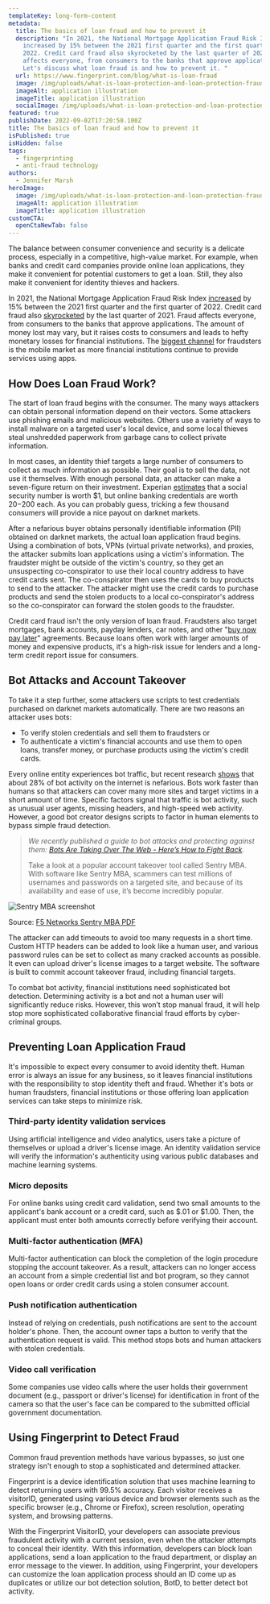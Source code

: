 ```yaml
---
templateKey: long-form-content
metadata:
  title: The basics of loan fraud and how to prevent it
  description: "In 2021, the National Mortgage Application Fraud Risk Index
    increased by 15% between the 2021 first quarter and the first quarter of
    2022. Credit card fraud also skyrocketed by the last quarter of 2021. Fraud
    affects everyone, from consumers to the banks that approve applications.
    Let's discuss what loan fraud is and how to prevent it. "
  url: https://www.fingerprint.com/blog/what-is-loan-fraud
  image: /img/uploads/what-is-loan-protection-and-loan-protection-fraud_.png
  imageAlt: application illustration
  imageTitle: application illustration
  socialImage: /img/uploads/what-is-loan-protection-and-loan-protection-fraud_.png
featured: true
publishDate: 2022-09-02T17:20:50.100Z
title: The basics of loan fraud and how to prevent it
isPublished: true
isHidden: false
tags:
  - fingerprinting
  - anti-fraud technology
authors:
  - Jennifer Marsh
heroImage:
  image: /img/uploads/what-is-loan-protection-and-loan-protection-fraud_.png
  imageAlt: application illustration
  imageTitle: application illustration
customCTA:
  openCtaNewTab: false
---
```

The balance between consumer convenience and security is a delicate process, especially in a competitive, high-value market. For example, when banks and credit card companies provide online loan applications, they make it convenient for potential customers to get a loan. Still, they also make it convenient for identity thieves and hackers. 

In 2021, the National Mortgage Application Fraud Risk Index [increased](https://magazine.realtor/daily-news/2022/05/17/where-mortgage-fraud-is-highest) by 15% between the 2021 first quarter and the first quarter of 2022. Credit card fraud also [skyrocketed](https://www.experianplc.com/media/latest-news/2022/affluent-households-targeted-by-credit-card-fraudsters/) by the last quarter of 2021. Fraud affects everyone, from consumers to the banks that approve applications. The amount of money lost may vary, but it raises costs to consumers and leads to hefty monetary losses for financial institutions. The [biggest channel](https://risk.lexisnexis.com/about-us/press-room/press-release/20220106-annual-true-cost-of-fraud-study#:~:text=The%20cost%20of%20fraud%20for,2019%20and%20%243.64%20in%202020.) for fraudsters is the mobile market as more financial institutions continue to provide services using apps.

## How Does Loan Fraud Work?

The start of loan fraud begins with the consumer. The many ways attackers can obtain personal information depend on their vectors. Some attackers use phishing emails and malicious websites. Others use a variety of ways to install malware on a targeted user's local device, and some local thieves steal unshredded paperwork from garbage cans to collect private information.

In most cases, an identity thief targets a large number of consumers to collect as much information as possible. Their goal is to sell the data, not use it themselves. With enough personal data, an attacker can make a seven-figure return on their investment. Experian [estimates](https://www.experian.com/blogs/ask-experian/heres-how-much-your-personal-information-is-selling-for-on-the-dark-web/) that a social security number is worth $1, but online banking credentials are worth $20-$200 each. As you can probably guess, tricking a few thousand consumers will provide a nice payout on darknet markets.

After a nefarious buyer obtains personally identifiable information (PII) obtained on darknet markets, the actual loan application fraud begins. Using a combination of bots, VPNs (virtual private networks), and proxies, the attacker submits loan applications using a victim's information. The fraudster might be outside of the victim's country, so they get an unsuspecting co-conspirator to use their local country address to have credit cards sent. The co-conspirator then uses the cards to buy products to send to the attacker. The attacker might use the credit cards to purchase products and send the stolen products to a local co-conspirator's address so the co-conspirator can forward the stolen goods to the fraudster. 

Credit card fraud isn't the only version of loan fraud. Fraudsters also target mortgages, bank accounts, payday lenders, car notes, and other "[buy now pay later](https://fingerprint.com/blog/buy-now-pay-later-bnpl/)" agreements. Because loans often work with larger amounts of money and expensive products, it's a high-risk issue for lenders and a long-term credit report issue for consumers.

## Bot Attacks and Account Takeover

To take it a step further, some attackers use scripts to test credentials purchased on darknet markets automatically. There are two reasons an attacker uses bots: 

* To verify stolen credentials and sell them to fraudsters or 
* To authenticate a victim's financial accounts and use them to open loans, transfer money, or purchase products using the victim's credit cards.

Every online entity experiences bot traffic, but recent research [shows](https://www.imperva.com/resources/resource-library/reports/bad-bot-report/) that about 28% of bot activity on the internet is nefarious. Bots work faster than humans so that attackers can cover many more sites and target victims in a short amount of time. Specific factors signal that traffic is bot activity, such as unusual user agents, missing headers, and high-speed web activity. However, a good bot creator designs scripts to factor in human elements to bypass simple fraud detection.

> *We recently published a guide to bot attacks and protecting against them: [Bots Are Taking Over The Web - Here’s How to Fight Back](https://fingerprint.com/blog/what-are-bots-how-to-detect-bots/).* 
>
> Take a look at a popular account takeover tool called Sentry MBA. With software like Sentry MBA, scammers can test millions of usernames and passwords on a targeted site, and because of its availability and ease of use, it’s become incredibly popular.

![Sentry MBA screenshot](/img/uploads/screen-shot-2022-09-02-at-10.21.56-am.png "Sentry MBA screenshot")

Source: [F5 Networks Sentry MBA PDF](https://www.f5.com/solutions/sentry-mba)

The attacker can add timeouts to avoid too many requests in a short time. Custom HTTP headers can be added to look like a human user, and various password rules can be set to collect as many cracked accounts as possible. It even can upload driver's license images to a target website. The software is built to commit account takeover fraud, including financial targets.

To combat bot activity, financial institutions need sophisticated bot detection. Determining activity is a bot and not a human user will significantly reduce risks. However, this won’t stop manual fraud, it will help stop more sophisticated collaborative financial fraud efforts by cyber-criminal groups.

## Preventing Loan Application Fraud

It's impossible to expect every consumer to avoid identity theft. Human error is always an issue for any business, so it leaves financial institutions with the responsibility to stop identity theft and fraud. Whether it's bots or human fraudsters, financial institutions or those offering loan application services can take steps to minimize risk.

### Third-party identity validation services 

Using artificial intelligence and video analytics, users take a picture of themselves or upload a driver's license image. An identity validation service will verify the information's authenticity using various public databases and machine learning systems.

### Micro deposits 

For online banks using credit card validation, send two small amounts to the applicant's bank account or a credit card, such as $.01 or $1.00. Then, the applicant must enter both amounts correctly before verifying their account.

### Multi-factor authentication (MFA) 

Multi-factor authentication can block the completion of the login procedure stopping the account takeover. As a result, attackers can no longer access an account from a simple credential list and bot program, so they cannot open loans or order credit cards using a stolen consumer account.

### Push notification authentication 

Instead of relying on credentials, push notifications are sent to the account holder's phone. Then, the account owner taps a button to verify that the authentication request is valid. This method stops bots and human attackers with stolen credentials.

### Video call verification 

Some companies use video calls where the user holds their government document (e.g., passport or driver's license) for identification in front of the camera so that the user's face can be compared to the submitted official government documentation.

## Using Fingerprint to Detect Fraud

Common fraud prevention methods have various bypasses, so just one strategy isn't enough to stop a sophisticated and determined attacker. 

Fingerprint is a device identification solution that uses machine learning to detect returning users with 99.5% accuracy. Each visitor receives a visitorID, generated using various device and browser elements such as the specific browser (e.g., Chrome or Firefox), screen resolution, operating system, and browsing patterns.

With the Fingerprint VisitorID, your developers can associate previous fraudulent activity with a current session, even when the attacker attempts to conceal their identity.  With this information, developers can block loan applications, send a loan application to the fraud department, or display an error message to the viewer. In addition, using Fingerprint, your developers can customize the loan application process should an ID come up as duplicates or utilize our bot detection solution, BotD, to better detect bot activity.